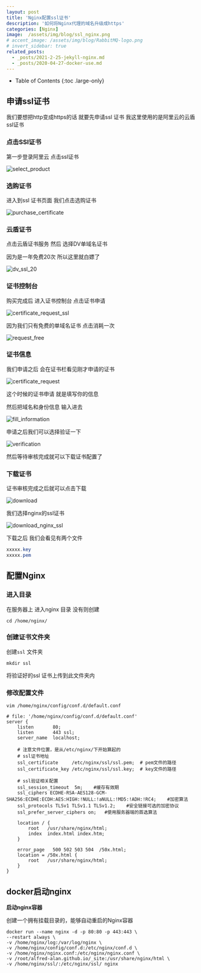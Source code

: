 ```yaml
---
layout: post
title: 'Nginx配置ssl证书'
description: '如何将Nginx代理的域名升级成https'
categories: [Nginx]
image:  /assets/img/blog/ssl_nginx.png
# accent_image: /assets/img/blog/RabbitMQ-logo.png
# invert_sidebar: true
related_posts:
  - _posts/2021-2-25-jekyll-nginx.md
  - _posts/2020-04-27-docker-use.md
---
```

- Table of Contents
{:toc .large-only}

## 申请ssl证书

我们要想把http变成https的话 就要先申请ssl 证书
我这里使用的是阿里云的云盾ssl证书



### 点击SSl证书

第一步登录阿里云 点击ssl证书

![select_product](\assets\img\ssl\select_product.png)

### 选购证书

进入到ssl 证书页面 我们点击选购证书

![purchase_certificate](\assets\img\ssl\purchase_certificate.png)

### 云盾证书

点击云盾证书服务 然后 选择DV单域名证书 

因为是一年免费20次 所以这里就白嫖了

![dv_ssl_20](\assets\img\ssl\dv_ssl_20.png)

### 证书控制台

购买完成后 进入证书控制台 点击证书申请

![certificate_request_ssl](\assets\img\ssl\certificate_request_ssl.png)



因为我们只有免费的单域名证书 点击消耗一次



![request_free](\assets\img\ssl\request_free.png)



### 证书信息

我们申请之后 会在证书栏看见刚才申请的证书

![certificate_request](\assets\img\ssl\certificate_request.png)

这个时候的证书申请 就是填写你的信息

然后把域名和身份信息 输入进去

![fill_information](\assets\img\ssl\fill_information.png)

申请之后我们可以选择验证一下

![verification](\assets\img\ssl\verification.png)

然后等待审核完成就可以下载证书配置了

### 下载证书

证书审核完成之后就可以点击下载

![download](\assets\img\ssl\download.png)

我们选择nginx的ssl证书

![download_nginx_ssl](\assets\img\ssl\download_nginx_ssl.png)



下载之后 我们会看见有两个文件

```powershell
xxxxx.key
xxxxx.pem
```

## 配置Nginx

### 进入目录

在服务器上 进入nginx 目录 没有则创建

```shell
cd /home/nginx/
```



### 创建证书文件夹

创建``ssl`` 文件夹

```shell
mkdir ssl
```

将验证好的ssl 证书上传到此文件夹内

### 修改配置文件

```shell
vim /home/nginx/config/conf.d/default.conf
```

```shell
# file: '/home/nginx/config/conf.d/default.conf'
server {
    listen       80;
    listen       443 ssl;
    server_name  localhost;

    # 注意文件位置，是从/etc/nginx/下开始算起的
    # ssl证书地址
    ssl_certificate     /etc/nginx/ssl/ssl.pem;  # pem文件的路径
    ssl_certificate_key /etc/nginx/ssl/ssl.key;  # key文件的路径

    # ssl验证相关配置
    ssl_session_timeout  5m;    #缓存有效期
    ssl_ciphers ECDHE-RSA-AES128-GCM-SHA256:ECDHE:ECDH:AES:HIGH:!NULL:!aNULL:!MD5:!ADH:!RC4;    #加密算法
    ssl_protocols TLSv1 TLSv1.1 TLSv1.2;    #安全链接可选的加密协议
    ssl_prefer_server_ciphers on;   #使用服务器端的首选算法

    location / {
        root   /usr/share/nginx/html;
        index  index.html index.htm;
    }

    error_page   500 502 503 504  /50x.html;
    location = /50x.html {
        root   /usr/share/nginx/html;
    }
}

```



## docker启动nginx



**启动nginx容器**

创建一个拥有挂载目录的，能够自动重启的Nginx容器

```shell
docker run --name nginx -d -p 80:80 -p 443:443 \
--restart always \
-v /home/nginx/log:/var/log/nginx \
-v /home/nginx/config/conf.d:/etc/nginx/conf.d \
-v /home/nginx/nginx.conf:/etc/nginx/nginx.conf \
-v /root/alfred-alan.github.io/_site:/usr/share/nginx/html \
-v /home/nginx/ssl/:/etc/nginx/ssl/ nginx
```





